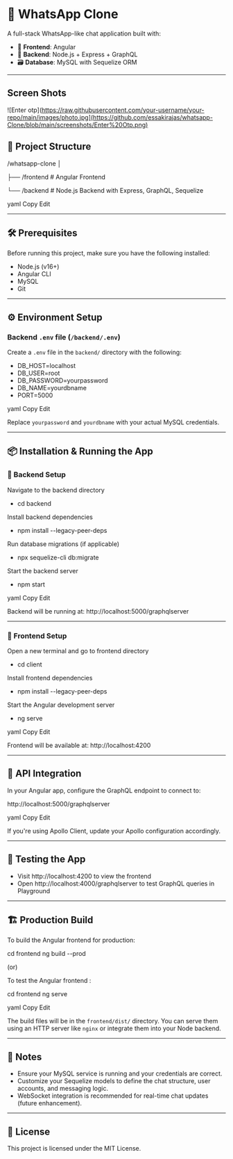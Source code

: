 # 💬 WhatsApp Clone

A full-stack WhatsApp-like chat application built with:

- 🚀 **Frontend**: Angular  
- 🔧 **Backend**: Node.js + Express + GraphQL  
- 🗃️ **Database**: MySQL with Sequelize ORM  

---

## Screen Shots
![Enter otp](https://raw.githubusercontent.com/your-username/your-repo/main/images/photo.jpg](https://github.com/essakirajas/whatsapp-Clone/blob/main/screenshots/Enter%20Otp.png)



## 📁 Project Structure

/whatsapp-clone │ 

  ├── /frontend # Angular Frontend 
  
  └── /backend # Node.js Backend with Express, GraphQL, Sequelize

yaml
Copy
Edit

---

## 🛠️ Prerequisites

Before running this project, make sure you have the following installed:

- Node.js (v16+)
- Angular CLI
- MySQL
- Git

---

## ⚙️ Environment Setup

### Backend `.env` file (`/backend/.env`)

Create a `.env` file in the `backend/` directory with the following:
- DB_HOST=localhost
- DB_USER=root
- DB_PASSWORD=yourpassword
- DB_NAME=yourdbname
- PORT=5000

yaml
Copy
Edit

Replace `yourpassword` and `yourdbname` with your actual MySQL credentials.

---

## 📦 Installation & Running the App

### 🚀 Backend Setup

Navigate to the backend directory
- cd backend

Install backend dependencies
- npm install --legacy-peer-deps

Run database migrations (if applicable)
- npx sequelize-cli db:migrate

Start the backend server
- npm start

yaml
Copy
Edit

Backend will be running at: http://localhost:5000/graphqlserver

---

### 🎨 Frontend Setup

Open a new terminal and go to frontend directory
- cd client

Install frontend dependencies
- npm install --legacy-peer-deps

Start the Angular development server
- ng serve

yaml
Copy
Edit

Frontend will be available at: http://localhost:4200

---

## 🔗 API Integration

In your Angular app, configure the GraphQL endpoint to connect to:

http://localhost:5000/graphqlserver

yaml
Copy
Edit

If you're using Apollo Client, update your Apollo configuration accordingly.

---

## 🧪 Testing the App

- Visit http://localhost:4200 to view the frontend  
- Open http://localhost:4000/graphqlserver to test GraphQL queries in Playground

---

## 🏗️ Production Build

To build the Angular frontend for production:

cd frontend ng build --prod

(or)

To test the Angular frontend :

cd frontend ng serve 

yaml
Copy
Edit

The build files will be in the `frontend/dist/` directory. You can serve them using an HTTP server like `nginx` or integrate them into your Node backend.

---

## 📌 Notes

- Ensure your MySQL service is running and your credentials are correct.  
- Customize your Sequelize models to define the chat structure, user accounts, and messaging logic.  
- WebSocket integration is recommended for real-time chat updates (future enhancement).

---

## 📄 License

This project is licensed under the MIT License.
